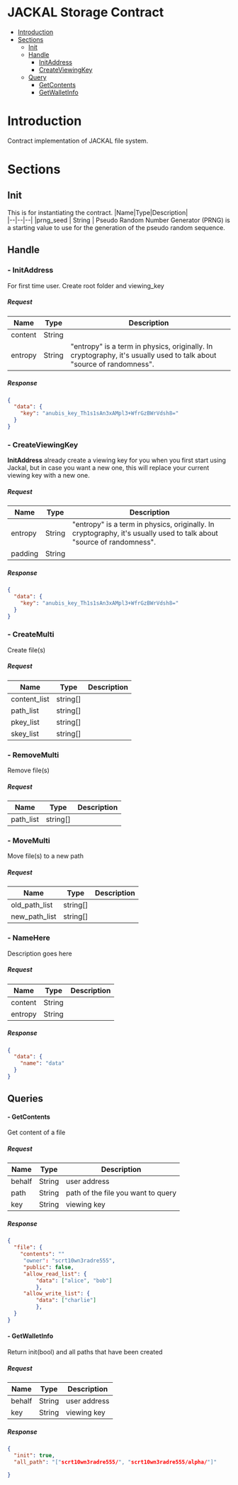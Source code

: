 # JACKAL Storage Contract
- [Introduction](#Introduction)
-  [Sections](#Sections)
    - [Init](#Init)
    - [Handle](#Handle)
        - [InitAddress](#InitAddress)
        -  [CreateViewingKey](#CreateViewingKey)
     - [Query](#Query)
       - [GetContents](#GetContents)
        - [GetWalletInfo](#GetWalletInfo)


# Introduction
Contract implementation of JACKAL file system.

# Sections

## Init
This is for instantiating the contract.
|Name|Type|Description|                                                                                       
|--|--|--|
|prng_seed  | String  |  Pseudo Random Number Generator (PRNG) is a starting value to use for the generation of the pseudo random sequence.

## Handle 
### - InitAddress
For first time user. Create root folder and viewing_key
##### Request
|Name|Type|Description|                                                                                       
|--|--|--|
|content  | String  | 
|entropy  | String  |  "entropy" is a term in physics, originally. In cryptography, it's usually used to talk about "source of randomness". 

##### Response
```json
{
  "data": {
    "key": "anubis_key_Th1s1sAn3xAMpl3+WfrGzBWrVdsh8="
  }
}
```

### - CreateViewingKey
**InitAddress** already create a viewing key for you when you first start using Jackal, but in case you want a new one, this will replace your current viewing key with a new one.
##### Request
|Name|Type|Description|                                                                                       
|--|--|--|
|entropy  | String  |  "entropy" is a term in physics, originally. In cryptography, it's usually used to talk about "source of randomness". 
|padding  | String  |

##### Response
```json
{
  "data": {
    "key": "anubis_key_Th1s1sAn3xAMpl3+WfrGzBWrVdsh8="
  }
}
```

### - CreateMulti
Create file(s)
##### Request
|Name|Type|Description|                                                                                       
|--|--|--|
|content_list | string[]  | 
|path_list    | string[]  |   
|pkey_list    | string[]  |  
|skey_list    | string[]  |  

### - RemoveMulti
Remove file(s)
##### Request
|Name|Type|Description|                                                                                       
|--|--|--|
|path_list  | string[]  |   

### - MoveMulti
Move file(s) to a new path
##### Request
|Name|Type|Description|                                                                                       
|--|--|--|
|old_path_list  | string[]  |   
|new_path_list  | string[]  |   

### - NameHere
Description goes here
##### Request
|Name|Type|Description|                                                                                       
|--|--|--|
|content  | String  | 
|entropy  | String  |   

##### Response
```json
{
  "data": {
    "name": "data"
  }
}
```


## Queries

#### - GetContents
Get content of a file 
##### Request
|Name|Type|Description|                                                                                       
|--|--|--|
|behalf | String  | user address
|path   | String  | path of the file you want to query
|key    | String  | viewing key

##### Response
```json
{
  "file": {
    "contents": ""
     "owner": "scrt10wn3radre555",
     "public": false, 
     "allow_read_list": {
	     "data": ["alice", "bob"]
	     },
	 "allow_write_list": {
	     "data": ["charlie"]
	     },
  }
}
```

#### - GetWalletInfo
Return init(bool) and all paths that have been created
##### Request
|Name|Type|Description|                                                                                       
|--|--|--|
|behalf | String  | user address
|key    | String  | viewing key

##### Response
```json
{
  "init": true,
  "all_path": "["scrt10wn3radre555/", "scrt10wn3radre555/alpha/"]"
  
}
```